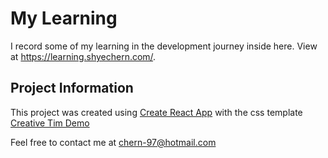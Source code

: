 # My Learning

I record some of my learning in the development journey inside here. View at https://learning.shyechern.com/.

## Project Information

This project was created using [Create React App](https://create-react-app.dev/) with the css template [Creative Tim Demo](https://demos.creative-tim.com/now-ui-kit-react/#/documentation/introduction)


Feel free to contact me at chern-97@hotmail.com
